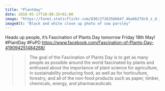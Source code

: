 ```yaml
---
title: "Plantday"
date: 2018-05-17T10:08:35+01:00
image: "https://farm1.staticflickr.com/830/27263566647_4ba6b27dc0_z_d.jpg"
imageAlt: "Black and white close up photo of cow parsley"
---
```


Heads up people, it’s Fascination of Plants Day tomorrow Friday 18th May! #PlantDay #FoPD
https://www.facebook.com/Fascination-of-Plants-Day-419094251484268/

> >The goal of the Fascination of Plants Day is to get as many people as possible around the world fascinated by plants and enthused about the importance of plant science for agriculture, in sustainability producing food, as well as for horticulture, forestry, and all of the non-food products such as paper, timber, chemicals, energy, and pharmaceuticals
